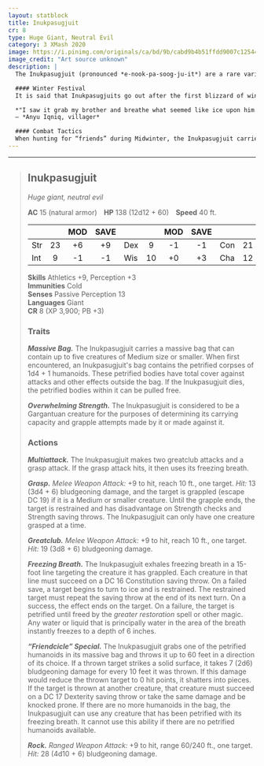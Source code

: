 ```yaml
---
layout: statblock
title: Inukpasugjuit
cr: 8
type: Huge Giant, Neutral Evil
category: 3 XMash 2020
image: https://i.pinimg.com/originals/ca/bd/9b/cabd9b4b51ffdd9007c12544c8a3c70b.jpg
image_credit: "Art source unknown"
description: |
  The Inukpasugjuit (pronounced *e-nook-pa-soog-ju-it*) are a rare variety of Frost Giants living in the Northern areas of Toril. It is believed these giants are Frost Giants who have developed unusual abilities after completing a ritual which includes an extended stay in the Frostfell before returning to their homes. This rite of passage has made it so locals call them “Frostfell Giants.” Recently, reports of sightings place them in the areas of the Cold Run, the Great Glacier, the Ice Peak, and the Sea of Moving Ice. They are said to be as tall as Frost Giants, but much wider and thicker. Males are generally larger than females. Not much is known of these huge creatures, and it is uncertain if it is because of their scarcity, or if it is because no one lives to talk about them.

  #### Winter Festival
  It is said that Inukpasugjuits go out after the first blizzard of winter as part of a brutish festival celebrating Thrym and pillage the settlements of the area. During these times, they are believed to carry a massive bag in which they capture humanoids after petrifying them to use them as playthings and decorations in their icy caverns. It is the reason they are seen carrying great clubs instead of great axes for this festival—they do not want to slice their future belongings apart.

  *"I saw it grab my brother and breathe what seemed like ice upon him. I saw my brother begin to freeze and stop moving. It then put him in a large bag on its back and carried him away. Against my better judgment, I followed it. It was such a massive creature, yet so fast. After hours of walking, it reached a cavern where it brought my brother. I was exhausted. Once I saw it leave the cavern, I went to peek inside... and I saw him. My brother, petrified in ice, was placed around a large table where tea had been set. Many others that had suffered the same fate as my brother were also around the table. What seemed like a younger version of the creature that got my brother was having a tea party with them. I wanted to scream, but I knew I shouldn't. I just ran. I ran away. I'm a coward. If you ever see an Inukpasugjuik, run and hide as best as you can; your best chance of escape is to avoid being noticed in the first place. I think they can sense your fear."*  
  — *Anyu Iqniq, villager*

  #### Combat Tactics
  When hunting for “friends” during Midwinter, the Inukpasugjuit carries a greatclub. Unless it considers itself to be in danger, the Inukpasugjuit will attempt to incapacitate rather than kill its target, getting more pleasure from petrifying its living victim forever in ice rather than ending its life. Its first step will be to get within reach of the target to hit it with its greatclub, attempting to knock its target out. Whether or not it is successful, it will attempt to grasp its target and use its freezing breath to turn it into ice. When the Inukpasugjuit has frozen one of its victims, it will carefully place this newfound friend into one of its massive bags and carefully bring it home. If the Inukpasugjuit is attacked from range and cannot reach the attacker, it'll throw nearby rocks or boulders. If there are none nearby, it may reluctantly grab one of its “friends” from its bag and throw it at its attacker before trying to close in on the distance and make this new target the replacement for its now broken “friend.”
---
```


___
> ## Inukpasugjuit
> *Huge giant, neutral evil*
>
> **AC** 15 (natural armor) **HP** 138 (12d12 + 60) **Speed** 40 ft.
>
> | | | MOD | SAVE | | | MOD | SAVE | | | MOD | SAVE |
> |:--|:-:|:----:|:----:|:--|:-:|:----:|:----:|:--|:-:|:----:|:----:|
> |Str| 23| +6 | +9 |Dex| 9| -1 | -1 |Con| 21| +5 | +8 |
> |Int| 9| -1 | -1 |Wis| 10| +0 | +3 |Cha| 12| +1 | +4 |
>
> **Skills** Athletics +9, Perception +3  
> **Immunities** Cold  
> **Senses** Passive Perception 13  
> **Languages** Giant  
> **CR** 8 (XP 3,900; PB +3)
>
> ### Traits
>
> ***Massive Bag.*** The Inukpasugjuit carries a massive bag that can contain up to five creatures of Medium size or smaller. When first encountered, an Inukpasugjuit's bag contains the petrified corpses of 1d4 + 1 humanoids. These petrified bodies have total cover against attacks and other effects outside the bag. If the Inukpasugjuit dies, the petrified bodies within it can be pulled free.  
>
> ***Overwhelming Strength.*** The Inukpasugjuit is considered to be a Gargantuan creature for the purposes of determining its carrying capacity and grapple attempts made by it or made against it.  
>
> ### Actions
>
> ***Multiattack.*** The Inukpasugjuit makes two greatclub attacks and a grasp attack. If the grasp attack hits, it then uses its freezing breath.  
>
> ***Grasp.*** *Melee Weapon Attack:* +9 to hit, reach 10 ft., one target. *Hit:* 13 (3d4 + 6) bludgeoning damage, and the target is grappled (escape DC 19) if it is a Medium or smaller creature. Until the grapple ends, the target is restrained and has disadvantage on Strength checks and Strength saving throws. The Inukpasugjuit can only have one creature grasped at a time.  
>
> ***Greatclub.*** *Melee Weapon Attack:* +9 to hit, reach 10 ft., one target. *Hit:* 19 (3d8 + 6) bludgeoning damage.  
>
> ***Freezing Breath.*** The Inukpasugjuit exhales freezing breath in a 15-foot line targeting the creature it has grappled. Each creature in that line must succeed on a DC 16 Constitution saving throw. On a failed save, a target begins to turn to ice and is restrained. The restrained target must repeat the saving throw at the end of its next turn. On a success, the effect ends on the target. On a failure, the target is petrified until freed by the *greater restoration* spell or other magic. Any water or liquid that is principally water in the area of the breath instantly freezes to a depth of 6 inches.  
>
> ***“Friendcicle” Special.*** The Inukpasugjuit grabs one of the petrified humanoids in its massive bag and throws it up to 60 feet in a direction of its choice. If a thrown target strikes a solid surface, it takes 7 (2d6) bludgeoning damage for every 10 feet it was thrown. If this damage would reduce the thrown target to 0 hit points, it shatters into pieces. If the target is thrown at another creature, that creature must succeed on a DC 17 Dexterity saving throw or take the same damage and be knocked prone. If there are no more humanoids in the bag, the Inukpasugjuit can use any creature that has been petrified with its freezing breath. It cannot use this ability if there are no petrified humanoids available.  
>
> ***Rock.*** *Ranged Weapon Attack:* +9 to hit, range 60/240 ft., one target. *Hit:* 28 (4d10 + 6) bludgeoning damage.
